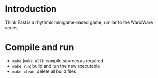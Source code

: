 Introduction
============

Think Fast is a rhythmic minigame-based game, similar to the WarioWare series.


Compile and run
===============

* `make` (`make all`): compile sources as required
* `make run`: build and run the new executable
* `make clean`: delete all build files

